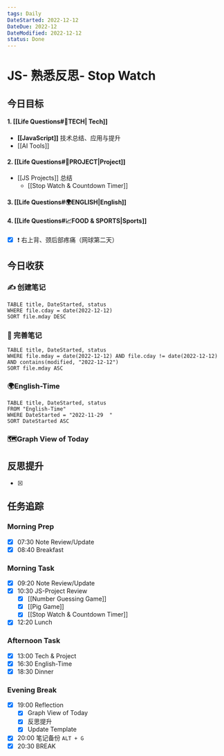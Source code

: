 ```yaml
---
tags: Daily
DateStarted: 2022-12-12
DateDue: 2022-12
DateModified: 2022-12-12
status: Done
---
```


# JS- 熟悉反思- Stop Watch

## 今日目标

#### 1. [[Life Questions#🚀TECH| Tech]]

- **[[JavaScript]]** 技术总结、应用与提升
- [[AI Tools]]

#### 2. [[Life Questions#🚀PROJECT|Project]]

- [[JS Projects]] 总结
  - [[Stop Watch & Countdown Timer]]

#### 3. [[Life Questions#🌍ENGLISH|English]]

#### 4. [[Life Questions#📈FOOD & SPORTS|Sports]]

- [x] ❗ 右上背、颈后部疼痛（网球第二天）

## 今日收获

### ✍️ 创建笔记

```dataview
TABLE title, DateStarted, status
WHERE file.cday = date(2022-12-12)
SORT file.mday DESC
```

### 📝 完善笔记

```dataview
TABLE title, DateStarted, status
WHERE file.mday = date(2022-12-12) AND file.cday != date(2022-12-12) AND contains(modified, "2022-12-12")
SORT file.mday ASC
```

### 🌍English-Time

```dataview
TABLE title, DateStarted, status
FROM "English-Time"
WHERE DateStarted = "2022-11-29  "
SORT DateStarted ASC
```

### 🗺️Graph View of Today

## 反思提升

- [x]

## 任务追踪

### Morning Prep

- [x] 07:30 Note Review/Update
- [x] 08:40 Breakfast

### Morning Task

- [x] 09:20 Note Review/Update
- [x] 10:30 JS-Project Review
  - [x] [[Number Guessing Game]]
  - [x] [[Pig Game]]
  - [x] [[Stop Watch & Countdown Timer]]
- [x] 12:20 Lunch

### Afternoon Task

- [x] 13:00 Tech & Project
- [x] 16:30 English-Time
- [x] 18:30 Dinner

### Evening Break

- [x] 19:00 Reflection
  - [x] Graph View of Today
  - [x] 反思提升
  - [x] Update Template
- [x] 20:00 笔记备份 `ALT + G`
- [x] 20:30 BREAK

